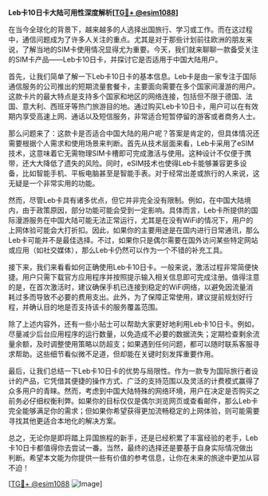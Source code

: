 **Leb卡10日卡大陆可用性深度解析[[TG💪+ @esim1088](https://t.me/s/esim1088)]**

在当今全球化的背景下，越来越多的人选择出国旅行、学习或工作。而在这过程中，通信问题成为了许多人关注的重点。尤其是对于那些计划前往欧洲的朋友来说，了解当地的SIM卡使用情况显得尤为重要。今天，我们就来聊聊一款备受关注的SIM卡产品——Leb卡10日卡，并探讨它是否适用于中国大陆用户。

首先，让我们简单了解一下Leb卡10日卡的基本信息。Leb卡是由一家专注于国际通信服务的公司推出的短期流量套餐卡，主要面向需要在多个国家间漫游的用户。这款卡片的最大特点是支持多个国家和地区的网络连接，包括但不限于德国、法国、意大利、西班牙等热门旅游目的地。通过购买Leb卡10日卡，用户可以在有效期内享受高速上网、通话以及短信服务，非常适合短暂停留的游客或者商务人士。

那么问题来了：这款卡是否适合中国大陆的用户呢？答案是肯定的，但具体情况还需要根据个人需求和使用场景来判断。首先从技术层面来看，Leb卡采用了eSIM技术，这意味着它无需物理SIM卡槽即可完成激活与使用。这种设计不仅便于携带，还大大降低了遗失的风险。同时，eSIM技术也使得Leb卡能够兼容更多设备，比如智能手机、平板电脑甚至是智能手表。对于经常出差或旅行的人来说，这无疑是一个非常实用的功能。

然而，尽管Leb卡具有诸多优点，但它并非完全没有限制。例如，在中国大陆境内，由于政策原因，部分功能可能会受到一定影响。具体而言，Leb卡所提供的国际漫游服务在中国大陆可能无法正常运行，尤其是在没有WiFi的情况下，用户的上网体验可能会大打折扣。因此，如果你的主要用途是在国内进行日常通讯，那么Leb卡可能并不是最佳选择。不过，如果你只是偶尔需要在国外访问某些特定网站或应用（如社交媒体），那么Leb卡仍然可以作为一个不错的补充工具。

接下来，我们来看看如何正确使用Leb卡10日卡。一般来说，激活过程非常简便快捷。用户只需下载官方应用程序并按照提示输入相关信息即可完成注册。值得注意的是，在首次激活时，建议确保手机已连接到稳定的WiFi网络，以避免因流量消耗过多而导致不必要的费用支出。此外，为了保障正常使用，建议提前规划好行程，并确认目的地是否支持该卡的服务覆盖范围。

除了上述内容外，还有一些小贴士可以帮助大家更好地利用Leb卡10日卡。例如，尽量减少后台应用程序的运行数量，以免造成不必要的数据流失；定期检查剩余流量余额，及时调整使用策略以防超支；如果遇到任何问题，都可以随时联系客服寻求帮助。这些细节看似微不足道，但却能在关键时刻发挥重要作用。

最后，让我们总结一下Leb卡10日卡的优势与局限性。作为一款专为国际旅行者设计的产品，它凭借其便捷的操作方式、广泛的支持范围以及灵活的计费模式赢得了众多用户的青睐。然而，考虑到中国大陆特殊的网络环境，用户在决定是否购买之前务必仔细权衡利弊。如果你的目标仅仅是偶尔浏览网页或查看邮件，那么Leb卡完全能够满足你的需求；但如果你希望获得更加流畅稳定的上网体验，则可能需要寻找其他更适合本地化的解决方案。

总之，无论你是即将踏上异国旅程的新手，还是已经积累了丰富经验的老手，Leb卡10日卡都值得你去尝试一番。当然，最终的选择还是要基于自身实际情况做出判断。希望本文能为你提供一些有价值的参考信息，让你在未来的旅途中更加从容不迫！

[[TG💪+ @esim1088](https://t.me/s/esim1088) ![Image](https://i.postimg.cc/4NQfJmqS/Snipaste-2025-05-13-00-14-12.png)]
